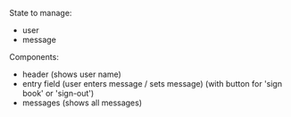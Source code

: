 State to manage:

- user
- message

Components:

- header (shows user name)
- entry field (user enters message / sets message)
  (with button for 'sign book' or 'sign-out')
- messages (shows all messages)
